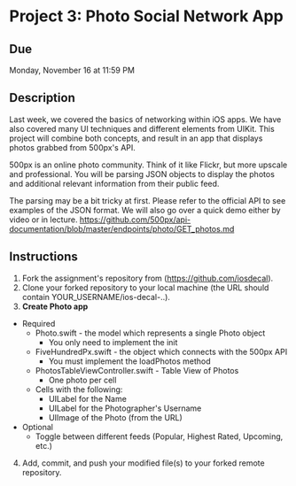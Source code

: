 # Project 3: Photo Social Network App

## Due
Monday, November 16 at 11:59 PM

## Description
Last week, we covered the basics of networking within iOS apps. We have also
covered many UI techniques and different elements from UIKit.  This project will
combine both concepts, and result in an app that displays photos grabbed from
500px's API. 

500px is an online photo community. Think of it like Flickr, but more upscale
and professional. You will be parsing JSON objects to display the photos and
additional relevant information from their public feed. 

The parsing may be a bit tricky at first. Please refer to the official API to
see examples of the JSON format. We will also go over a quick demo either by
video or in lecture.
https://github.com/500px/api-documentation/blob/master/endpoints/photo/GET_photos.md


## Instructions
1. Fork the assignment's repository from (https://github.com/iosdecal).
2. Clone your forked repository to your local machine (the URL should contain
   YOUR_USERNAME/ios-decal-..).
3. **Create Photo app**
  * Required
    * Photo.swift - the model which represents a single Photo object
        * You only need to implement the init
    * FiveHundredPx.swift - the object which connects with the 500px API
        * You must implement the loadPhotos method
    * PhotosTableViewController.swift - Table View of Photos 
        * One photo per cell
    * Cells with the following:
        * UILabel for the Name
        * UILabel for the Photographer's Username
        * UIImage of the Photo (from the URL)
  * Optional
    * Toggle between different feeds (Popular, Highest Rated, Upcoming, etc.)
4. Add, commit, and push your modified file(s) to your forked remote repository.
